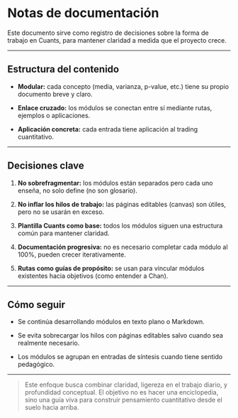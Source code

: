 # Notas de documentación

Este documento sirve como registro de decisiones sobre la forma de trabajo en Cuants, para mantener claridad a medida que el proyecto crece.

***

## Estructura del contenido

* **Modular:** cada concepto (media, varianza, p-value, etc.) tiene su propio documento breve y claro.

* **Enlace cruzado:** los módulos se conectan entre sí mediante rutas, ejemplos o aplicaciones.

* **Aplicación concreta:** cada entrada tiene aplicación al trading cuantitativo.

***

## Decisiones clave

1. **No sobrefragmentar:** los módulos están separados pero cada uno enseña, no solo define (no son glosario).

2. **No inflar los hilos de trabajo:** las páginas editables (canvas) son útiles, pero no se usarán en exceso.

3. **Plantilla Cuants como base:** todos los módulos siguen una estructura común para mantener claridad.

4. **Documentación progresiva:** no es necesario completar cada módulo al 100%, pueden crecer iterativamente.

5. **Rutas como guías de propósito:** se usan para vincular módulos existentes hacia objetivos (como entender a Chan).

***

## Cómo seguir

* Se continúa desarrollando módulos en texto plano o Markdown.

* Se evita sobrecargar los hilos con páginas editables salvo cuando sea realmente necesario.

* Los módulos se agrupan en entradas de síntesis cuando tiene sentido pedagógico.

***

> Este enfoque busca combinar claridad, ligereza en el trabajo diario, y profundidad conceptual. El objetivo no es hacer una enciclopedia, sino una guía viva para construir pensamiento cuantitativo desde el suelo hacia arriba.
